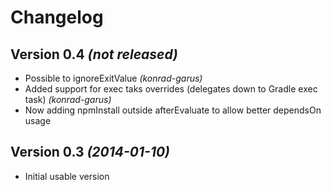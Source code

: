 Changelog
=========

Version 0.4 *(not released)*
----------------------------

* Possible to ignoreExitValue _(konrad-garus)_
* Added support for exec taks overrides (delegates down to Gradle exec task) _(konrad-garus)_
* Now adding npmInstall outside afterEvaluate to allow better dependsOn usage

Version 0.3 *(2014-01-10)*
--------------------------

* Initial usable version

